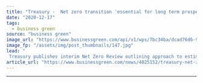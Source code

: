 ```yaml
---
title: "Treasury -  Net zero transition 'essential for long term prosperity'"
date: "2020-12-17"
tags: 
  - business green
source: "business green"
image_url: "https://www.businessgreen.com/api/v1/wps/7bc34ba/dcad76d6-9ab6-4e8c-afb7-422bfdc3ed02/3/hm-treasury-sign-outside-185x114.jpg"
image_fp: "/assets/img/post_thumbnails/147.jpg"
lead: "
 Treasury publishes interim Net Zero Review outlining approach to estimating costs associated with decarbonising UK economy ..."
article_url: "https://www.businessgreen.com/news/4025152/treasury-net-zero-transition-essential-long-term-prosperity"
---
```


---
